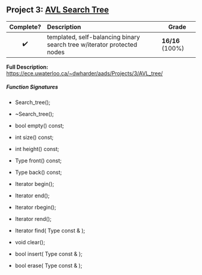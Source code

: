 ## Project 3: [AVL Search Tree](<3 AVL Search Tree/>)

| Complete?			| Description 	| Grade |
| :---: 				| :--- 			| --- 	|
| :heavy_check_mark:	| <Type> templated, self-balancing binary search tree w/iterator protected nodes | **16/16** (100%) |
**Full Description:** https://ece.uwaterloo.ca/~dwharder/aads/Projects/3/AVL_tree/
   
##### Function Signatures
- Search_tree();
- ~Search_tree();

- bool empty() const;
- int size() const;
- int height() const;

- Type front() const;
- Type back() const;

- Iterator begin();
- Iterator end();
- Iterator rbegin();
- Iterator rend();
- Iterator find( Type const & );

- void clear();
- bool insert( Type const & );
- bool erase( Type const & ); 